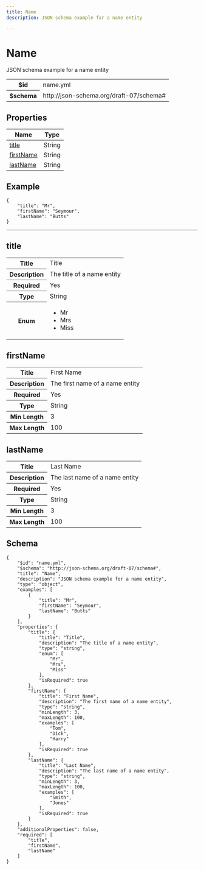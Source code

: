 ```yaml
---
title: Name
description: JSON schema example for a name entity

---
```

# Name

<p>JSON schema example for a name entity</p>

<table>
<tbody>
<tr><th>$id</th><td>name.yml</td></tr>
<tr><th>$schema</th><td>http://json-schema.org/draft-07/schema#</td></tr>
</tbody>
</table>

## Properties

<table><thead><tr><th colspan="2">Name</th><th>Type</th></tr></thead><tbody><tr><td colspan="2"><a href="#title">title</a></td><td>String</td></tr><tr><td colspan="2"><a href="#firstname">firstName</a></td><td>String</td></tr><tr><td colspan="2"><a href="#lastname">lastName</a></td><td>String</td></tr></tbody></table>


## Example
```
{
    "title": "Mr",
    "firstName": "Seymour",
    "lastName": "Butts"
}
```

<hr />



## title


<table>
  <tbody>
    <tr>
      <th>Title</th>
      <td colspan="2">Title</td>
    </tr>
    <tr>
      <th>Description</th>
      <td colspan="2">The title of a name entity</td>
    </tr>
    <tr>
      <th>Required</th>
      <td colspan="2">Yes</td>
    </tr>
    <tr><th>Type</th><td colspan="2">String</td></tr>
    <tr>
      <th>Enum</th>
      <td colspan="2"><ul><li>Mr</li><li>Mrs</li><li>Miss</li></ul></td>
    </tr>
  </tbody>
</table>






## firstName


<table>
  <tbody>
    <tr>
      <th>Title</th>
      <td colspan="2">First Name</td>
    </tr>
    <tr>
      <th>Description</th>
      <td colspan="2">The first name of a name entity</td>
    </tr>
    <tr>
      <th>Required</th>
      <td colspan="2">Yes</td>
    </tr>
    <tr><th>Type</th><td colspan="2">String</td></tr>
    <tr>
      <th>Min Length</th>
      <td colspan="2">3</td>
    </tr><tr>
      <th>Max Length</th>
      <td colspan="2">100</td>
    </tr>
  </tbody>
</table>






## lastName


<table>
  <tbody>
    <tr>
      <th>Title</th>
      <td colspan="2">Last Name</td>
    </tr>
    <tr>
      <th>Description</th>
      <td colspan="2">The last name of a name entity</td>
    </tr>
    <tr>
      <th>Required</th>
      <td colspan="2">Yes</td>
    </tr>
    <tr><th>Type</th><td colspan="2">String</td></tr>
    <tr>
      <th>Min Length</th>
      <td colspan="2">3</td>
    </tr><tr>
      <th>Max Length</th>
      <td colspan="2">100</td>
    </tr>
  </tbody>
</table>









## Schema
```
{
    "$id": "name.yml",
    "$schema": "http://json-schema.org/draft-07/schema#",
    "title": "Name",
    "description": "JSON schema example for a name entity",
    "type": "object",
    "examples": [
        {
            "title": "Mr",
            "firstName": "Seymour",
            "lastName": "Butts"
        }
    ],
    "properties": {
        "title": {
            "title": "Title",
            "description": "The title of a name entity",
            "type": "string",
            "enum": [
                "Mr",
                "Mrs",
                "Miss"
            ],
            "isRequired": true
        },
        "firstName": {
            "title": "First Name",
            "description": "The first name of a name entity",
            "type": "string",
            "minLength": 3,
            "maxLength": 100,
            "examples": [
                "Tom",
                "Dick",
                "Harry"
            ],
            "isRequired": true
        },
        "lastName": {
            "title": "Last Name",
            "description": "The last name of a name entity",
            "type": "string",
            "minLength": 3,
            "maxLength": 100,
            "examples": [
                "Smith",
                "Jones"
            ],
            "isRequired": true
        }
    },
    "additionalProperties": false,
    "required": [
        "title",
        "firstName",
        "lastName"
    ]
}
```


